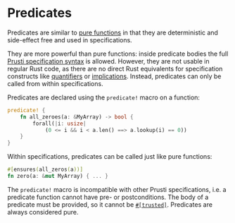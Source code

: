 # Predicates

Predicates are similar to [pure functions](pure.md) in that they are deterministic and side-effect free and used in specifications.

They are more powerful than pure functions: inside predicate bodies the full [Prusti specification syntax](../syntax.md) is allowed. However, they are not usable in regular Rust code, as there are no direct Rust equivalents for specification constructs like [quantifiers](../syntax.md#quantifiers) or [implications](../syntax.md#implications). Instead, predicates can only be called from within specifications.

Predicates are declared using the `predicate!` macro on a function:

```rust
predicate! {
    fn all_zeroes(a: &MyArray) -> bool {
        forall(|i: usize|
            (0 <= i && i < a.len() ==> a.lookup(i) == 0))
    }
}
```

Within specifications, predicates can be called just like pure functions:

```rust
#[ensures(all_zeros(a))]
fn zero(a: &mut MyArray) { ... }
```

The `predicate!` macro is incompatible with other Prusti specifications, i.e. a predicate function cannot have pre- or postconditions. The body of a predicate must be provided, so it cannot be [`#[trusted]`](trusted.md). Predicates are always considered pure.
